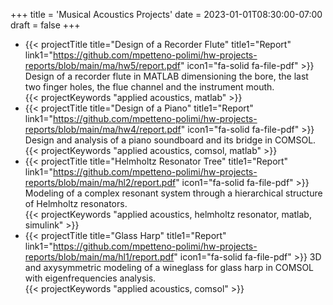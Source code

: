 +++
title = 'Musical Acoustics Projects'
date = 2023-01-01T08:30:00-07:00
draft = false
+++
- {{< projectTitle title="Design of a Recorder Flute"
  title1="Report" link1="https://github.com/mpetteno-polimi/hw-projects-reports/blob/main/ma/hw5/report.pdf" icon1="fa-solid fa-file-pdf" >}}
Design of a recorder flute in MATLAB dimensioning the bore, the last two finger holes, the flue channel and the 
instrument mouth.<br/>{{< projectKeywords "applied acoustics, matlab" >}}
- {{< projectTitle title="Design of a Piano"
  title1="Report" link1="https://github.com/mpetteno-polimi/hw-projects-reports/blob/main/ma/hw4/report.pdf" icon1="fa-solid fa-file-pdf" >}}
Design and analysis of a piano soundboard and its bridge in COMSOL.<br/>{{< projectKeywords "applied acoustics, comsol, matlab" >}}
- {{< projectTitle title="Helmholtz Resonator Tree"
  title1="Report" link1="https://github.com/mpetteno-polimi/hw-projects-reports/blob/main/ma/hl2/report.pdf" icon1="fa-solid fa-file-pdf" >}}
Modeling of a complex resonant system through a hierarchical structure of Helmholtz resonators.<br/>{{< projectKeywords "applied acoustics, helmholtz resonator, matlab, simulink" >}}
- {{< projectTitle title="Glass Harp"
  title1="Report" link1="https://github.com/mpetteno-polimi/hw-projects-reports/blob/main/ma/hl1/report.pdf" icon1="fa-solid fa-file-pdf" >}}
3D and axysymmetric modeling of a wineglass for glass harp in COMSOL with eigenfrequencies analysis.<br/>{{< projectKeywords "applied acoustics, comsol" >}}